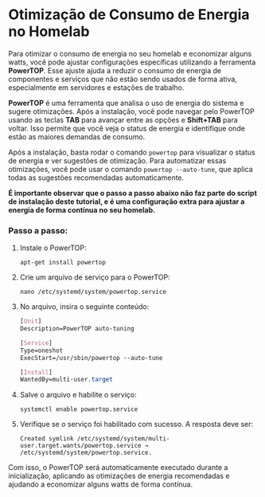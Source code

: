 # Otimização de Consumo de Energia no Homelab

Para otimizar o consumo de energia no seu homelab e economizar alguns watts, você pode ajustar configurações específicas utilizando a ferramenta **PowerTOP**. Esse ajuste ajuda a reduzir o consumo de energia de componentes e serviços que não estão sendo usados de forma ativa, especialmente em servidores e estações de trabalho.

**PowerTOP** é uma ferramenta que analisa o uso de energia do sistema e sugere otimizações. Após a instalação, você pode navegar pelo PowerTOP usando as teclas **TAB** para avançar entre as opções e **Shift+TAB** para voltar. Isso permite que você veja o status de energia e identifique onde estão as maiores demandas de consumo.

Após a instalação, basta rodar o comando `powertop` para visualizar o status de energia e ver sugestões de otimização. Para automatizar essas otimizações, você pode usar o comando `powertop --auto-tune`, que aplica todas as sugestões recomendadas automaticamente.

**É importante observar que o passo a passo abaixo **não faz parte** do script de instalação deste tutorial, e é uma configuração extra para ajustar a energia de forma contínua no seu homelab.**

### Passo a passo:

1.  Instale o PowerTOP:
    
    ```console
    apt-get install powertop
    ```
    
2.  Crie um arquivo de serviço para o PowerTOP:
    
    ```console
    nano /etc/systemd/system/powertop.service
    ```
    
3.  No arquivo, insira o seguinte conteúdo:
    
    ```scss
    [Unit]
    Description=PowerTOP auto-tuning
    
    [Service]
    Type=oneshot
    ExecStart=/usr/sbin/powertop --auto-tune
    
    [Install]
    WantedBy=multi-user.target
    ```
    
4.  Salve o arquivo e habilite o serviço:
    
    ```console
    systemctl enable powertop.service
    ```
    
5.  Verifique se o serviço foi habilitado com sucesso. A resposta deve ser:
    
    ```console
    Created symlink /etc/systemd/system/multi-user.target.wants/powertop.service → /etc/systemd/system/powertop.service.
    ```
    

Com isso, o PowerTOP será automaticamente executado durante a inicialização, aplicando as otimizações de energia recomendadas e ajudando a economizar alguns watts de forma contínua.
